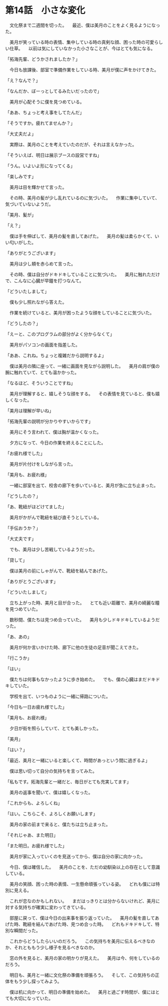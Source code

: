 # 第14話　小さな変化

　文化祭まで二週間を切った。
　最近、僕は美月のことをよく見るようになった。

　美月が笑っている時の表情、集中している時の真剣な顔、困った時の可愛らしい仕草。
　以前は気にしていなかった小さなことが、今はとても気になる。

「拓海先輩、どうかされましたか？」

　今日も放課後、部室で準備作業をしている時、美月が僕に声をかけてきた。

「え？なんで？」

「なんだか、ぼーっとしてるみたいだったので」

　美月が心配そうに僕を見つめている。

「ああ、ちょっと考え事をしてたんだ」

「そうですか。疲れてませんか？」

「大丈夫だよ」

　実際は、美月のことを考えていたのだが、それは言えなかった。

「そういえば、明日は展示ブースの設営ですね」

「うん。いよいよ形になってくる」

「楽しみです」

　美月は目を輝かせて言った。

　その時、美月の髪が少し乱れているのに気づいた。
　作業に集中していて、気づいていないようだ。

「美月、髪が」

「え？」

　僕は手を伸ばして、美月の髪を直してあげた。
　美月の髪は柔らかくて、いい匂いがした。

「ありがとうございます」

　美月は少し頬を赤らめて言った。

　その時、僕は自分がドキドキしていることに気づいた。
　美月に触れただけで、こんなに心臓が早鐘を打つなんて。

「どういたしまして」

　僕も少し照れながら答えた。

　作業を続けていると、美月が困ったような顔をしていることに気づいた。

「どうしたの？」

「えーと、このプログラムの部分がよく分からなくて」

　美月がパソコンの画面を指差した。

「ああ、これね。ちょっと複雑だから説明するよ」

　僕は美月の隣に座って、一緒に画面を見ながら説明した。
　美月の肩が僕の腕に触れていて、とても温かかった。

「なるほど、そういうことですね」

　美月が理解すると、嬉しそうな顔をする。
　その表情を見ていると、僕も嬉しくなった。

「美月は理解が早いね」

「拓海先輩の説明が分かりやすいからです」

　美月にそう言われて、僕は胸が温かくなった。

　夕方になって、今日の作業を終えることにした。

「お疲れ様でした」

　美月が片付けをしながら言った。

「美月も、お疲れ様」

　一緒に部室を出て、校舎の廊下を歩いていると、美月が急に立ち止まった。

「どうしたの？」

「あ、靴紐がほどけてました」

　美月がかがんで靴紐を結び直そうとしている。

「手伝おうか？」

「大丈夫です」

　でも、美月は少し苦戦しているようだった。

「貸して」

　僕は美月の前にしゃがんで、靴紐を結んであげた。

「ありがとうございます」

「どういたしまして」

　立ち上がった時、美月と目が合った。
　とても近い距離で、美月の綺麗な瞳を見つめていた。

　数秒間、僕たちは見つめ合っていた。
　美月も少しドキドキしているようだった。

「あ、あの」

　美月が何か言いかけた時、廊下に他の生徒の足音が聞こえてきた。

「行こうか」

「はい」

　僕たちは何事もなかったように歩き始めた。
　でも、僕の心臓はまだドキドキしていた。

　学校を出て、いつものように一緒に帰路についた。

「今日も一日お疲れ様でした」

「美月も、お疲れ様」

　夕日が街を照らしていて、とても美しかった。

「美月」

「はい？」

「最近、美月と一緒にいると楽しくて、時間があっという間に過ぎるよ」

　僕は思い切って自分の気持ちを言ってみた。

「私もです。拓海先輩と一緒だと、毎日がとても充実してます」

　美月の返事を聞いて、僕は嬉しくなった。

「これからも、よろしくね」

「はい。こちらこそ、よろしくお願いします」

　美月の家の前まで来ると、僕たちは立ち止まった。

「それじゃあ、また明日」

「また明日。お疲れ様でした」

　美月が家に入っていくのを見送ってから、僕は自分の家に向かった。

　今日、僕は確信した。
　美月のことを、ただの幼馴染以上の存在として意識している。

　美月の笑顔、困った時の表情、一生懸命頑張っている姿。
　どれも僕には特別に見える。

　これが恋なのかもしれない。
　まだはっきりとは分からないけれど、美月に対する気持ちが確実に変わってきている。

　部屋に戻って、僕は今日の出来事を振り返っていた。
　美月の髪を直してあげた時、靴紐を結んであげた時、見つめ合った時。
　どれもドキドキして、特別な瞬間だった。

　これからどうしたらいいのだろう。
　この気持ちを美月に伝えるべきなのか、それとももう少し様子を見るべきなのか。

　窓の外を見ると、美月の家の明かりが見えた。
　美月は今、何をしているのだろう。

　明日も、美月と一緒に文化祭の準備を頑張ろう。
　そして、この気持ちの正体をもう少し探ってみよう。

　僕は机に向かって、明日の準備を始めた。
　美月と過ごす時間が、僕にはとても大切になっていた。